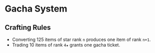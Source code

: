 # Gacha System

## Crafting Rules
- Converting 125 items of star rank `n` produces one item of rank `n+1`.
- Trading 10 items of rank `4★` grants one gacha ticket.

